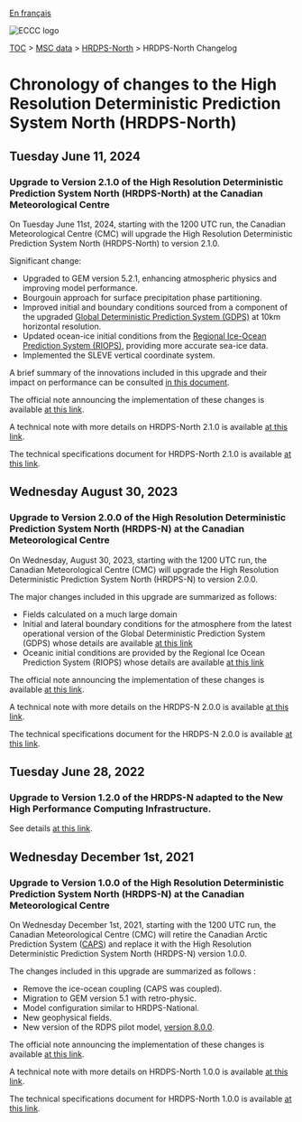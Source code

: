 [En français](changelog_hrdps-north_fr.md)

![ECCC logo](../../img_eccc-logo.png)

[TOC](../../readme_en.md) > [MSC data](../readme_en.md) > [HRDPS-North](readme_hrdps-north_en.md) > HRDPS-North Changelog

# Chronology of changes to the High Resolution Deterministic Prediction System North (HRDPS-North)

## Tuesday June 11, 2024

### Upgrade to Version 2.1.0 of the High Resolution Deterministic Prediction System North (HRDPS-North) at the Canadian Meteorological Centre

On Tuesday June 11st, 2024, starting with the 1200 UTC run, the Canadian Meteorological Centre (CMC) will upgrade the High Resolution Deterministic Prediction System North (HRDPS-North) to version 2.1.0.


Significant change:

* Upgraded to GEM version 5.2.1, enhancing atmospheric physics and improving model performance. 
* Bourgouin approach for surface precipitation phase partitioning.  
* Improved initial and boundary conditions sourced from a component of the upgraded [Global Deterministic Prediction System (GDPS)](../nwp_gdps/readme_gdps_en.md) at 10km horizontal resolution.  
* Updated ocean-ice initial conditions from the [Regional Ice-Ocean Prediction System (RIOPS)](../nwp_riops/readme_riops_en.md), providing more accurate sea-ice data. 
* Implemented the SLEVE vertical coordinate system.

A brief summary of the innovations included in this upgrade and their impact on performance can be consulted [in this document](https://collaboration.cmc.ec.gc.ca/cmc/cmoi/product_guide/docs/fact_sheets/factsheet_hrdps-north-210_e.pdf).


The official note announcing the implementation of these changes is available [at this link](http://dd.meteo.gc.ca/doc/genots/2024/06/11/NOCN03_CWAO_262118___xxxxx).

A technical note with more details on HRDPS-North 2.1.0 is available [at this link](https://collaboration.cmc.ec.gc.ca/cmc/cmoi/product_guide/docs/tech_notes/technote_hrdps-north-210_e.pdf).

The technical specifications document for HRDPS-North 2.1.0 is available [at this link](https://collaboration.cmc.ec.gc.ca/cmc/cmoi/product_guide/docs/tech_specifications/tech_specifications_HRDPS-NORTH_2.1.0_e.pdf).


## Wednesday August 30, 2023

### Upgrade to Version 2.0.0 of the High Resolution Deterministic Prediction System North (HRDPS-N) at the Canadian Meteorological Centre

On Wednesday, August 30, 2023, starting with the 1200 UTC run, the Canadian Meteorological Centre (CMC) will upgrade the High Resolution Deterministic Prediction System North (HRDPS-N) to version 2.0.0.

The major changes included in this upgrade are summarized as follows:

* Fields calculated on a much large domain
* Initial and lateral boundary conditions for the atmosphere from the latest operational version of the Global Deterministic Prediction System (GDPS) whose details are available [at this link](https://collaboration.cmc.ec.gc.ca/cmc/cmoi/product_guide/docs/tech_specifications/tech_specifications_GDPS_8.0.0_e.pdf) 
* Oceanic initial conditions are provided by the Regional Ice Ocean Prediction System (RIOPS) whose details are available [at this link](https://collaboration.cmc.ec.gc.ca/cmc/cmoi/product_guide/docs/tech_specifications/tech_specifications_RIOPS_2.2.0_e.pdf)

The official note announcing the implementation of these changes is available [at this link](https://dd.weather.gc.ca/doc/genots/2023/08/29/NOCN03_CWAO_292016___46915).

A technical note with more details on the HRDPS-N 2.0.0 is available [at this link](https://collaboration.cmc.ec.gc.ca/cmc/CMOI/product_guide/docs/tech_notes/technote_hrdps-north-200_e.pdf).

The technical specifications document for the HRDPS-N 2.0.0 is available [at this link](https://collaboration.cmc.ec.gc.ca/cmc/CMOI/product_guide/docs/tech_specifications/tech_specifications_HRDPS-NORTH_2.0.0_e.pdf).

## Tuesday June 28, 2022

### Upgrade to Version 1.2.0 of the HRDPS-N adapted to the New High Performance Computing Infrastructure.

See details [at this link](../changelog_multisystems_en.md).

## Wednesday December 1st, 2021

### Upgrade to Version 1.0.0 of the High Resolution Deterministic Prediction System North (HRDPS-N) at the Canadian Meteorological Centre

On Wednesday December 1st, 2021, starting with the 1200 UTC run, the Canadian Meteorological Centre (CMC) will retire the Canadian Arctic Prediction System ([CAPS](../nwp_caps/readme_caps_en.md)) and replace it with the High Resolution Deterministic Prediction System North (HRDPS-N) version 1.0.0.

The changes included in this upgrade are summarized as follows :

* Remove the ice-ocean coupling (CAPS was coupled).
* Migration to GEM version 5.1 with retro-physic.
* Model configuration similar to HRDPS-National.
* New geophysical fields.
* New version of the RDPS pilot model, [version 8.0.0](../nwp_rdps/changelog_rdps_en.md#wednesday-december-1st-2021).


The official note announcing the implementation of these changes is available [at this link](http://dd.meteo.gc.ca/doc/genots/2021/11/26/NOCN03_CWAO_262118___50159).

A technical note with more details on HRDPS-North 1.0.0 is available [at this link](https://collaboration.cmc.ec.gc.ca/cmc/cmoi/product_guide/docs/tech_notes/technote_hrdps-north-100_e.pdf).

The technical specifications document for HRDPS-North 1.0.0 is available [at this link](https://collaboration.cmc.ec.gc.ca/cmc/cmoi/product_guide/docs/tech_specifications/tech_specifications_HRDPS-NORTH_1.0.0_e.pdf).

